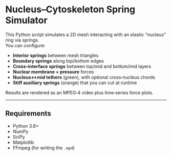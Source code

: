 # Nucleus–Cytoskeleton Spring Simulator

This Python script simulates a 2D mesh interacting with an elastic “nucleus” ring via springs.  
You can configure:

- **Interior springs** between mesh triangles  
- **Boundary springs** along top/bottom edges  
- **Cross–interface springs** between top/mid and bottom/mid layers  
- **Nuclear membrane + pressure** forces  
- **Nucleus↔mid tethers** (green), with optional cross‑nucleus chords  
- **Stiff auxiliary springs** (orange) that you can cut at runtime  

Results are rendered as an MPEG‑4 video plus time‑series force plots.

---

## Requirements

- Python 3.8+  
- NumPy  
- SciPy  
- Matplotlib  
- FFmpeg (for writing the `.mp4`)  
